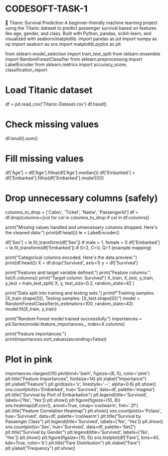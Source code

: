 # CODESOFT-TASK-1
🚢 Titanic Survival Prediction A beginner-friendly machine learning project using the Titanic dataset to predict passenger survival based on features like age, gender, and class. Built with Python, pandas, scikit-learn, and visualized with seaborn/matplotlib.
import pandas as pd
import numpy as np
import seaborn as sns
import matplotlib.pyplot as plt

from sklearn.model_selection import train_test_split
from sklearn.ensemble import RandomForestClassifier
from sklearn.preprocessing import LabelEncoder
from sklearn.metrics import accuracy_score, classification_report
# Load Titanic dataset
df = pd.read_csv('Titanic-Dataset.csv')
df.head()
# Check missing values
df.isnull().sum()
# Fill missing values
df['Age'] = df['Age'].fillna(df['Age'].median())
df['Embarked'] = df['Embarked'].fillna(df['Embarked'].mode()[0])

# Drop unnecessary columns (safely)
columns_to_drop = ['Cabin', 'Ticket', 'Name', 'PassengerId']
df = df.drop(columns=[col for col in columns_to_drop if col in df.columns])

print("Missing values handled and unnecessary columns dropped. Here's the cleaned data:")
print(df.head())
le = LabelEncoder()

df['Sex'] = le.fit_transform(df['Sex'])        # male = 1, female = 0
df['Embarked'] = le.fit_transform(df['Embarked'])  # S=2, C=0, Q=1 (example mapping)

print("Categorical columns encoded. Here's the data preview:")
print(df.head())
X = df.drop('Survived', axis=1)
y = df['Survived']

print("Features and target variable defined.")
print("Feature columns:", list(X.columns))
print("Target column: Survived")
X_train, X_test, y_train, y_test = train_test_split(
    X, y, test_size=0.2, random_state=42
)

print("Data split into training and testing sets.")
print(f"Training samples: {X_train.shape[0]}, Testing samples: {X_test.shape[0]}")
model = RandomForestClassifier(n_estimators=100, random_state=42)
model.fit(X_train, y_train)

print("Random Forest model trained successfully.")
importances = pd.Series(model.feature_importances_, index=X.columns)

print("Feature importances:")
print(importances.sort_values(ascending=False))

# Plot in pink
importances.nlargest(10).plot(kind='barh', figsize=(8, 5), color='pink')
plt.title("Feature Importances", fontsize=14)
plt.xlabel("Importance")
plt.ylabel("Feature")
plt.grid(axis='x', linestyle='--', alpha=0.6)
plt.show()
sns.countplot(x='Embarked', hue='Survived', data=df, palette='magma')
plt.title("Survival by Port of Embarkation")
plt.legend(title='Survived', labels=['No', 'Yes'])
plt.show()
plt.figure(figsize=(10, 8))
sns.heatmap(df.corr(), annot=True, cmap='coolwarm', fmt='.2f')
plt.title("Feature Correlation Heatmap")
plt.show()
sns.countplot(x='Pclass', hue='Survived', data=df, palette='coolwarm')
plt.title("Survival by Passenger Class")
plt.legend(title='Survived', labels=['No', 'Yes'])
plt.show()
sns.countplot(x='Sex', hue='Survived', data=df, palette='Set2')
plt.title("Survival by Gender")
plt.legend(title='Survived', labels=['No', 'Yes'])
plt.show()
plt.figure(figsize=(10, 5))
sns.histplot(df['Fare'], bins=40, kde=True, color='k')
plt.title("Fare Distribution")
plt.xlabel("Fare")
plt.ylabel("Frequency")
plt.show()

